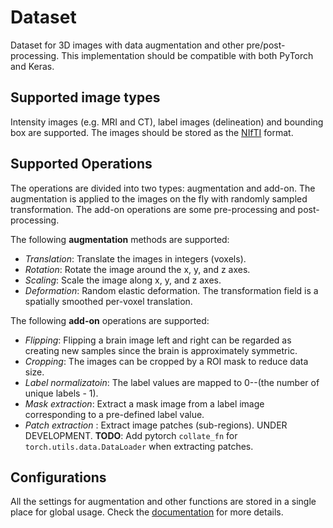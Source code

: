# Dataset

Dataset for 3D images with data augmentation and other pre/post-processing. This implementation should be compatible with both PyTorch and Keras.

## Supported image types

Intensity images (e.g. MRI and CT), label images (delineation) and bounding box are supported. The images should be stored as the [NIfTI](https://nifti.nimh.nih.gov) format.

## Supported Operations

The operations are divided into two types: augmentation and add-on. The augmentation is applied to the images on the fly with randomly sampled transformation. The add-on operations are some pre-processing and post-processing.

The following **augmentation** methods are supported:

* _Translation_: Translate the images in integers (voxels).
* _Rotation_: Rotate the image around the x, y, and z axes.
* _Scaling_: Scale the image along x, y, and z axes.
* _Deformation_: Random elastic deformation. The transformation field is a spatially smoothed per-voxel translation.

The following **add-on** operations are supported:

* _Flipping_: Flipping a brain image left and right can be regarded as creating new samples since the brain is approximately symmetric.
* _Cropping_: The images can be cropped by a ROI mask to reduce data size.
* _Label normalizatoin_: The label values are mapped to 0--(the number of unique labels - 1).
* _Mask extraction_: Extract a mask image from a label image corresponding to a pre-defined label value.
* _Patch extraction_ : Extract image patches (sub-regions). UNDER DEVELOPMENT. **TODO**: Add pytorch `collate_fn` for `torch.utils.data.DataLoader` when extracting patches.

## Configurations

All the settings for augmentation and other functions are stored in a single place for global usage. Check the [documentation](https://shan-deep-networks.gitlab.io/dataset/) for more details.
